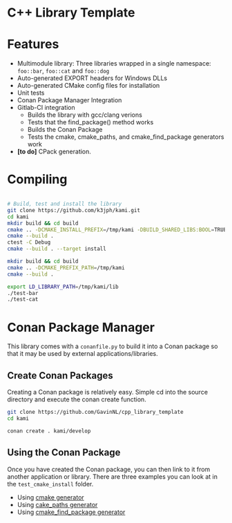 # C++ Library Template

# Features

* Multimodule library: Three libraries wrapped in a single namespace: `foo::bar`, `foo::cat` and `foo::dog`
* Auto-generated EXPORT headers for Windows DLLs
* Auto-generated CMake config files for installation
* Unit tests
* Conan Package Manager Integration
* Gitlab-CI integration
  * Builds the library with gcc/clang verions
  * Tests that the find_package() method works
  * Builds the Conan Package
  * Tests the cmake, cmake_paths, and cmake_find_package generators work
* **[to do]** CPack generation.

# Compiling

```Bash

# Build, test and install the library
git clone https://github.com/k3jph/kami.git
cd kami
mkdir build && cd build
cmake .. -DCMAKE_INSTALL_PREFIX=/tmp/kami -DBUILD_SHARED_LIBS:BOOL=TRUE
cmake --build .
ctest -C Debug
cmake --build . --target install

mkdir build && cd build
cmake .. -DCMAKE_PREFIX_PATH=/tmp/kami
cmake --build .

export LD_LIBRARY_PATH=/tmp/kami/lib
./test-bar
./test-cat

```

# Conan Package Manager

This library comes with a `conanfile.py` to build it into a Conan package so that
it may be used by external applications/libraries.

## Create Conan Packages

Creating a Conan package is relatively easy. Simple cd into the source directory
and execute the conan create function.

```bash
git clone https://github.com/GavinNL/cpp_library_template
cd kami

conan create . kami/develop
```

## Using the Conan Package

Once you have created the Conan package, you can then link to it from another
application or library. There are three examples you can look at in the
`test_cmake_install` folder.

* Using [cmake generator](test_cmake_install/conan_cmake_generator)
* Using [cake_paths generator](test_cmake_install/conan_cmake_paths_generator)
* Using [cmake_find_package generator](test_cmake_install/conan_cmake_find_package_generator)
